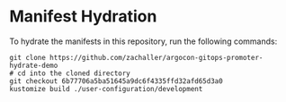 # Manifest Hydration

To hydrate the manifests in this repository, run the following commands:

```shell
git clone https://github.com/zachaller/argocon-gitops-promoter-hydrate-demo
# cd into the cloned directory
git checkout 6b77706a5ba51645a9dc6f4335ffd32afd65d3a0
kustomize build ./user-configuration/development
```
